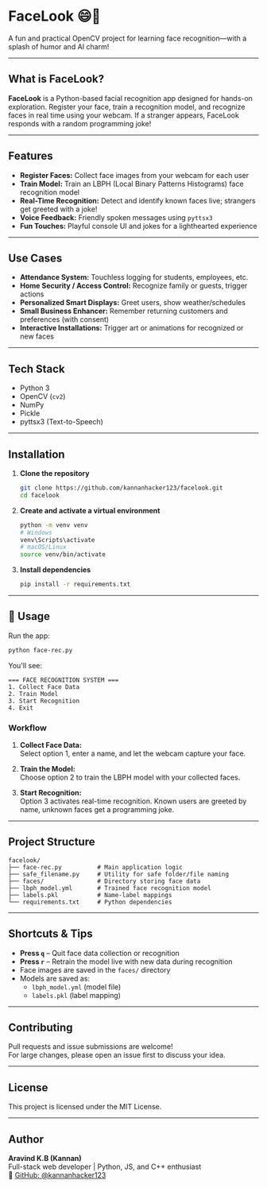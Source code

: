 # FaceLook 😄🎥

A fun and practical OpenCV project for learning face recognition—with a splash of humor and AI charm!

---

## What is FaceLook?

**FaceLook** is a Python-based facial recognition app designed for hands-on exploration. Register your face, train a recognition model, and recognize faces in real time using your webcam. If a stranger appears, FaceLook responds with a random programming joke!

---

## Features

- **Register Faces:** Collect face images from your webcam for each user
- **Train Model:** Train an LBPH (Local Binary Patterns Histograms) face recognition model
- **Real-Time Recognition:** Detect and identify known faces live; strangers get greeted with a joke!
- **Voice Feedback:** Friendly spoken messages using `pyttsx3`
- **Fun Touches:** Playful console UI and jokes for a lighthearted experience

---

## Use Cases

- **Attendance System:** Touchless logging for students, employees, etc.
- **Home Security / Access Control:** Recognize family or guests, trigger actions
- **Personalized Smart Displays:** Greet users, show weather/schedules
- **Small Business Enhancer:** Remember returning customers and preferences (with consent)
- **Interactive Installations:** Trigger art or animations for recognized or new faces

---

## Tech Stack

- Python 3
- OpenCV (`cv2`)
- NumPy
- Pickle
- pyttsx3 (Text-to-Speech)

---

## Installation

1. **Clone the repository**
    ```sh
    git clone https://github.com/kannanhacker123/facelook.git
    cd facelook
    ```

2. **Create and activate a virtual environment**
    ```sh
    python -m venv venv
    # Windows
    venv\Scripts\activate
    # macOS/Linux
    source venv/bin/activate
    ```

3. **Install dependencies**
    ```sh
    pip install -r requirements.txt
    ```

---

## 🚀 Usage

Run the app:

```sh
python face-rec.py
```

You'll see:

```
=== FACE RECOGNITION SYSTEM ===
1. Collect Face Data
2. Train Model
3. Start Recognition
4. Exit
```

### Workflow

1. **Collect Face Data:**  
   Select option 1, enter a name, and let the webcam capture your face.

2. **Train the Model:**  
   Choose option 2 to train the LBPH model with your collected faces.

3. **Start Recognition:**  
   Option 3 activates real-time recognition. Known users are greeted by name, unknown faces get a programming joke.

---

## Project Structure

```
facelook/
├── face-rec.py          # Main application logic
├── safe_filename.py     # Utility for safe folder/file naming
├── faces/               # Directory storing face data
├── lbph_model.yml       # Trained face recognition model
├── labels.pkl           # Name-label mappings
└── requirements.txt     # Python dependencies
```

---

## Shortcuts & Tips

- **Press `q`** – Quit face data collection or recognition
- **Press `r`** – Retrain the model live with new data during recognition
- Face images are saved in the `faces/` directory
- Models are saved as:
    - `lbph_model.yml` (model file)
    - `labels.pkl` (label mapping)

---

## Contributing

Pull requests and issue submissions are welcome!  
For large changes, please open an issue first to discuss your idea.

---

## License

This project is licensed under the MIT License.

---

## Author

**Aravind K.B (Kannan)**  
Full-stack web developer | Python, JS, and C++ enthusiast  
🔗 [GitHub: @kannanhacker123](https://github.com/kannanhacker123)
